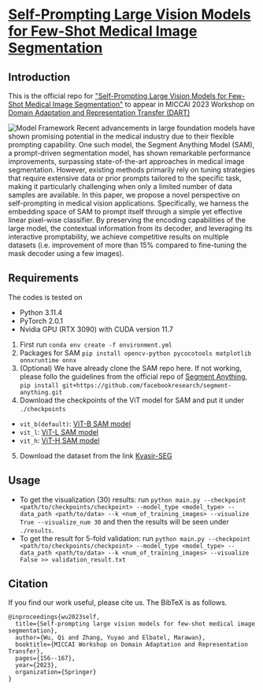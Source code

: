 # [Self-Prompting Large Vision Models for Few-Shot Medical Image Segmentation](arxiv.org/abs/2308.07624v1)
## Introduction
This is the official repo for ["Self-Prompting Large Vision Models for Few-Shot Medical Image Segmentation"](https://arxiv.org/abs/2308.07624) to appear in MICCAI 2023 Workshop on [Domain Adaptation and Representation Transfer (DART)](https://sites.google.com/view/dart2023/home)


![Model Framework](./images/framework.gif)
Recent advancements in large foundation models have shown promising potential in the medical industry due to their flexible prompting capability. One such model, the Segment Anything Model (SAM), a prompt-driven segmentation model, has shown remarkable performance improvements, surpassing state-of-the-art approaches in medical image segmentation. However, existing methods primarily rely on tuning strategies that require extensive data or prior prompts tailored to the specific task, making it particularly challenging when only a limited number of data samples are available. In this paper, we propose a novel perspective on self-prompting in medical vision applications. Specifically, we harness the embedding space of SAM to prompt itself through a simple yet effective linear pixel-wise classifier. By preserving the encoding capabilities of the large model, the contextual information from its decoder, and leveraging its interactive promptability, we achieve competitive results on multiple datasets (i.e. improvement of more than 15\% compared to fine-tuning the mask decoder using a few images).
## Requirements
The codes is tested on 
- Python 3.11.4
- PyTorch 2.0.1
- Nvidia GPU (RTX 3090) with CUDA version 11.7
1. First run ```conda env create -f environment.yml```
2. Packages for SAM ```pip install opencv-python pycocotools matplotlib onnxruntime onnx```
3. (Optional) We have already clone the SAM repo here. If not working, please follo the guidelines from the official repo of [Segment Anything](https://github.com/facebookresearch/segment-anything/tree/main),
```pip install git+https://github.com/facebookresearch/segment-anything.git```
4. Download the checkpoints of the ViT model for SAM and put it under ```./checkpoints```
- ```vit_b(default)```: [ViT-B SAM model](https://dl.fbaipublicfiles.com/segment_anything/sam_vit_b_01ec64.pth)
- ```vit_l```: [ViT-L SAM model](https://dl.fbaipublicfiles.com/segment_anything/sam_vit_l_0b3195.pth)
- ```vit_h```: [ViT-H SAM model](https://dl.fbaipublicfiles.com/segment_anything/sam_vit_h_4b8939.pth)
5. Download the dataset from the link [Kvasir-SEG](https://drive.google.com/file/d/1AFbMOHdiSrd1gsIbA0iQptYNApnp_l6b/view?usp=share_link)

## Usage
- To get the visualization (30) results: run ```python main.py --checkpoint <path/to/checkpoints/checkpoint> --model_type <model_type> --data_path <path/to/data> --k <num_of_training_images> --visualize True --visualize_num 30```
and then the results will be seen under ```./results```.
- To get the result for 5-fold validation: run ```python main.py --checkpoint <path/to/checkpoints/checkpoint> --model_type <model_type> --data_path <path/to/data> --k <num_of_training_images> --visualize False >> validation_result.txt```

## Citation
If you find our work useful, please cite us. The BibTeX is as follows.
```
@inproceedings{wu2023self,
  title={Self-prompting large vision models for few-shot medical image segmentation},
  author={Wu, Qi and Zhang, Yuyao and Elbatel, Marawan},
  booktitle={MICCAI Workshop on Domain Adaptation and Representation Transfer},
  pages={156--167},
  year={2023},
  organization={Springer}
}

